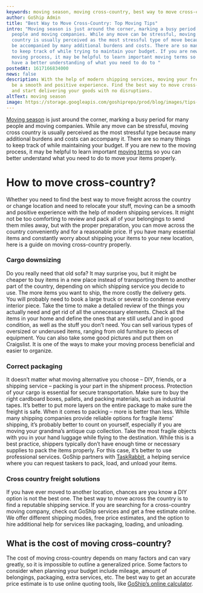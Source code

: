 ```yaml
---
keywords: moving season, moving cross-country, best way to move cross-country
author: GoShip Admin
title: "Best Way to Move Cross-Country: Top Moving Tips"
intro: "Moving season is just around the corner, marking a busy period for many
  people and moving companies. While any move can be stressful, moving cross
  country is usually perceived as the most stressful type of move because it can
  be accompanied by many additional burdens and costs. There are so many things
  to keep track of while trying to maintain your budget. If you are new to the
  moving process, it may be helpful to learn important moving terms so you can
  have a better understanding of what you need to do to "
postedAt: 1617166834000
news: false
description: With the help of modern shipping services, moving your freight can
  be a smooth and positive experience. Find the best way to move cross-country
  and start delivering your goods with no disruptions.
altText: moving season
image: https://storage.googleapis.com/goshiprepo/prod/blog/images/tips-and-tricks-to-successfully-move-cross-country.jpg
---
```

[Moving season](https://www.goship.com/blog/moving-season-best-time-to-move/) is just around the corner, marking a busy period for many people and moving companies. While any move can be stressful, moving cross country is usually perceived as the most stressful type because many additional burdens and costs can accompany it. There are so many things to keep track of while maintaining your budget. If you are new to the moving process, it may be helpful to learn important [moving terms](https://www.goship.com/blog/moving-terms-you-should-know/) so you can better understand what you need to do to move your items properly.



# How to move cross-country?

Whether you need to find the best way to move freight across the country or change location and need to relocate your stuff, moving can be a smooth and positive experience with the help of modern shipping services. It might not be too comforting to review and pack all of your belongings to send them miles away, but with the proper preparation, you can move across the country conveniently and for a reasonable price. If you have many essential items and constantly worry about shipping your items to your new location, here is a guide on moving cross-country properly.



### Cargo downsizing

Do you really need that old sofa? It may surprise you, but it might be cheaper to buy items in a new place instead of transporting them to another part of the country, depending on which shipping service you decide to use. The more items you want to ship, the more costly the delivery gets. You will probably need to book a large truck or several to condense every interior piece. Take the time to make a detailed review of the things you actually need and get rid of all the unnecessary elements. Check all the items in your home and define the ones that are still useful and in good condition, as well as the stuff you don’t need. You can sell various types of oversized or underused items, ranging from old furniture to pieces of equipment. You can also take some good pictures and put them on Craigslist. It is one of the ways to make your moving process beneficial and easier to organize.

### Correct packaging

It doesn’t matter what moving alternative you choose – DIY, friends, or a shipping service – packing is your part in the shipment process. Protection of your cargo is essential for secure transportation. Make sure to buy the right cardboard boxes, pallets, and packing materials, such as industrial tapes. It’s better to put more layers on the entire package to make sure the freight is safe. When it comes to packing – more is better than less. While many shipping companies provide reliable options for fragile items’ shipping, it’s probably better to count on yourself, especially if you are moving your grandma’s antique cup collection. Take the most fragile objects with you in your hand luggage while flying to the destination. While this is a best practice, shippers typically don’t have enough time or necessary supplies to pack the items properly. For this case, it’s better to use professional services. GoShip partners with [TaskRabbit](https://www.taskrabbit.com/), a helping service where you can request taskers to pack, load, and unload your items.



### Cross country freight solutions

If you have ever moved to another location, chances are you know a DIY option is not the best one. The best way to move across the country is to find a reputable shipping service. If you are searching for a cross-country moving company, check out GoShip services and get a free estimate online. We offer different shipping modes, free price estimates, and the option to hire additional help for services like packaging, loading, and unloading.



## What is the cost of moving cross-country?

The cost of moving cross-country depends on many factors and can vary greatly, so it is impossible to outline a generalized price. Some factors to consider when planning your budget include mileage, amount of belongings, packaging, extra services, etc. The best way to get an accurate price estimate is to use online quoting tools, like [GoShip’s online calculator](https://www.goship.com/).